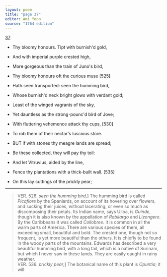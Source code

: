 ```yaml
---
layout: poem
title: "page 37"
editor: Ami Yoon
source: "1764 edition"
---
```



[37]()  

- Thy bloomy honours. Tipt with burnish'd gold,  
- And with imperial purple crested high,  
- More gorgeous than the train of Juno's bird,  
- Thy bloomy honours oft the curious muse [525]  
- Hath seen transported: seen the humming bird,  
- Whose burnish'd neck bright glows with verdant gold;  
- Least of the winged vagrants of the sky,  
- Yet dauntless as the strong-pounc'd bird of Jove;  
- With fluttering vehemence attack thy cups, [530]  
- To rob them of their nectar's luscious store.  

- BUT if with stones thy meagre lands are spread;  
- Be these collected, they will pay thy toil:  
- And let Vitruvius, aided by the line,  
- Fence thy plantations with a thick-built wall. [535]  
- On this lay cuttings of the prickly pear;  

---

> VER. 526. *seen the humming bird,*\] The humming bird is called *Picaflore* by the Spaniards, on account of its hovering over flowers, and sucking their juices, without lacerating, or even so much as discomposing their petals. Its Indian name, says Ulloa, is *Guinde*, though it is also known by the appellation of *Rabilargo* and *Lizongero*. By the Caribbeans it was called *Collobree*. It is common in all the warm parts of America. There are various species of them, all exceeding small, beautiful and bold. The crested one, though not so frequent, is yet more beautiful than the others. It is chiefly to be found in the woody parts of the mountains. Edwards has described a very beautiful humming bird, with a long tail, which is a native of Surinam, but which I never saw in these lands. They are easily caught in rainy weather.  
> VER. 536. *prickly pear;*\] The botanical name of this plant is *Opuntia*; it will
